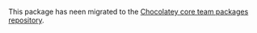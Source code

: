 This package has neen migrated to the [Chocolatey core team packages repository](https://github.com/chocolatey/chocolatey-coreteampackages/tree/master/automatic/keepassxc).